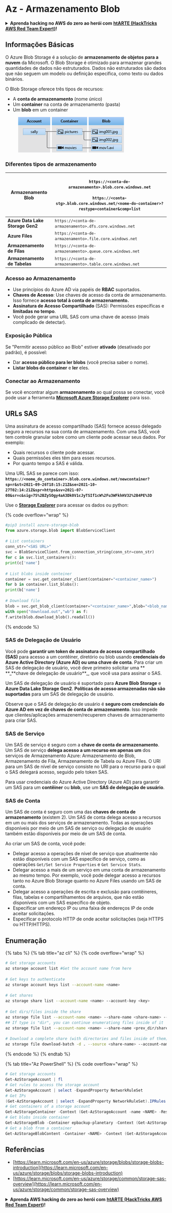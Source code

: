 # Az - Armazenamento Blob

<details>

<summary><strong>Aprenda hacking no AWS do zero ao herói com</strong> <a href="https://training.hacktricks.xyz/courses/arte"><strong>htARTE (HackTricks AWS Red Team Expert)</strong></a><strong>!</strong></summary>

Outras formas de apoiar o HackTricks:

* Se você quer ver sua **empresa anunciada no HackTricks** ou **baixar o HackTricks em PDF**, confira os [**PLANOS DE ASSINATURA**](https://github.com/sponsors/carlospolop)!
* Adquira o [**material oficial PEASS & HackTricks**](https://peass.creator-spring.com)
* Descubra [**A Família PEASS**](https://opensea.io/collection/the-peass-family), nossa coleção de [**NFTs**](https://opensea.io/collection/the-peass-family) exclusivos
* **Junte-se ao grupo** 💬 [**Discord**](https://discord.gg/hRep4RUj7f) ou ao grupo [**telegram**](https://t.me/peass) ou **siga** me no **Twitter** 🐦 [**@carlospolopm**](https://twitter.com/carlospolopm)**.**
* **Compartilhe suas técnicas de hacking enviando PRs para os repositórios do** [**HackTricks**](https://github.com/carlospolop/hacktricks) e [**HackTricks Cloud**](https://github.com/carlospolop/hacktricks-cloud) no github.

</details>

## Informações Básicas

O Azure Blob Storage é a solução de **armazenamento de objetos para a nuvem** da Microsoft. O Blob Storage é otimizado para armazenar grandes quantidades de dados não estruturados. Dados não estruturados são dados que não seguem um modelo ou definição específica, como texto ou dados binários.

O Blob Storage oferece três tipos de recursos:

* A **conta de armazenamento** (nome único)
* Um **container** na conta de armazenamento (pasta)
* Um **blob** em um container

<figure><img src="../../../.gitbook/assets/image (6) (2).png" alt=""><figcaption></figcaption></figure>

### Diferentes tipos de armazenamento

| **Armazenamento Blob**           | <p><code>https://&#x3C;conta-de-armazenamento>.blob.core.windows.net</code><br><br><code>https://&#x3C;conta-stg>.blob.core.windows.net/&#x3C;nome-do-container>?restype=container&#x26;comp=list</code></p> |
| -------------------------------- | ---------------------------------------------------------------------------------------------------------------------------------------------------------------------------------------------------- |
| **Azure Data Lake Storage Gen2** | `https://<conta-de-armazenamento>.dfs.core.windows.net`                                                                                                                                               |
| **Azure Files**                  | `https://<conta-de-armazenamento>.file.core.windows.net`                                                                                                                                              |
| **Armazenamento de Filas**       | `https://<conta-de-armazenamento>.queue.core.windows.net`                                                                                                                                             |
| **Armazenamento de Tabelas**     | `https://<conta-de-armazenamento>.table.core.windows.net`                                                                                                                                             |

### Acesso ao Armazenamento <a href="#about-blob-storage" id="about-blob-storage"></a>

* Use princípios do Azure AD via papéis de **RBAC** suportados.
* **Chaves de Acesso**: Use chaves de acesso da conta de armazenamento. Isso fornece **acesso total à conta de armazenamento.**
* **Assinatura de Acesso Compartilhado** (SAS): Permissões específicas e **limitadas no tempo**.
* Você pode gerar uma URL SAS com uma chave de acesso (mais complicado de detectar).

### Exposição Pública

Se "Permitir acesso público ao Blob" estiver **ativado** (desativado por padrão), é possível:

* Dar **acesso público para ler blobs** (você precisa saber o nome).
* **Listar blobs do container** e **ler** eles.

### Conectar ao Armazenamento

Se você encontrar algum **armazenamento** ao qual possa se conectar, você pode usar a ferramenta [**Microsoft Azure Storage Explorer**](https://azure.microsoft.com/es-es/products/storage/storage-explorer/) para isso.

## URLs SAS

Uma assinatura de acesso compartilhado (SAS) fornece acesso delegado seguro a recursos na sua conta de armazenamento. Com uma SAS, você tem controle granular sobre como um cliente pode acessar seus dados. Por exemplo:

* Quais recursos o cliente pode acessar.
* Quais permissões eles têm para esses recursos.
* Por quanto tempo a SAS é válida.

Uma URL SAS se parece com isso: **`https://<nome_do_container>.blob.core.windows.net/newcontainer?sp=r&st=2021-09-26T18:15:21Z&se=2021-10-27T02:14:21Z&spr=https&sv=2021-07-08&sr=c&sig=7S%2BZySOgy4aA3Dk0V1cJyTSIf1cW%2Fu3WFkhHV32%2B4PE%3D`**

Use o [**Storage Explorer**](https://azure.microsoft.com/en-us/features/storage-explorer/) para acessar os dados ou python:

{% code overflow="wrap" %}
```python
#pip3 install azure-storage-blob
from azure.storage.blob import BlobServiceClient

# List containers
conn_str="<SAS URL>"
svc = BlobServiceClient.from_connection_string(conn_str=conn_str)
for c in svc.list_containers():
print(c['name']

# List blobs inside conteiner
container = svc.get_container_client(container="<container_name>")
for b in container.list_blobs():
print(b['name']

# Download file
blob = svc.get_blob_client(container="<container_name>",blob="<blob_name>")
with open("download.out","wb") as f:
f.write(blob.download_blob().readall())
```
{% endcode %}

### SAS de Delegação de Usuário <a href="#user-delegation-sas" id="user-delegation-sas"></a>

Você pode **garantir um token de assinatura de acesso compartilhado (SAS)** para acesso a um contêiner, diretório ou blob usando **credenciais do Azure Active Directory (Azure AD) ou uma chave de conta**. Para criar um SAS de delegação de usuário, você deve primeiro solicitar uma \*\* **\_**chave de delegação de usuário\*\*\_, que você usa para assinar o SAS.

Um SAS de delegação de usuário é suportado para **Azure Blob Storage** e **Azure Data Lake Storage Gen2**. **Políticas de acesso armazenadas não são suportadas** para um SAS de delegação de usuário.

Observe que o SAS de delegação de usuário é **seguro com credenciais do Azure AD em vez de chaves de conta de armazenamento**. Isso impede que clientes/aplicações armazenem/recuperem chaves de armazenamento para criar SAS.

### SAS de Serviço

Um SAS de serviço é seguro com a **chave de conta de armazenamento**. Um SAS de serviço **delega acesso a um recurso em apenas um** dos serviços de Armazenamento Azure: Armazenamento de Blob, Armazenamento de Fila, Armazenamento de Tabela ou Azure Files. O URI para um SAS de nível de serviço consiste no URI para o recurso para o qual o SAS delegará acesso, seguido pelo token SAS.

Para usar credenciais do Azure Active Directory (Azure AD) para garantir um SAS para um **contêiner** ou **blob**, use um **SAS de delegação de usuário**.

### SAS de Conta

Um SAS de conta é seguro com uma das **chaves de conta de armazenamento** (existem 2). Um SAS de conta delega acesso a recursos em um ou mais dos serviços de armazenamento. Todas as operações disponíveis por meio de um SAS de serviço ou delegação de usuário também estão disponíveis por meio de um SAS de conta.

Ao criar um SAS de conta, você pode:

* Delegar acesso a operações de nível de serviço que atualmente não estão disponíveis com um SAS específico de serviço, como as operações `Get/Set Service Properties` e `Get Service Stats`.
* Delegar acesso a mais de um serviço em uma conta de armazenamento ao mesmo tempo. Por exemplo, você pode delegar acesso a recursos tanto no Azure Blob Storage quanto no Azure Files usando um SAS de conta.
* Delegar acesso a operações de escrita e exclusão para contêineres, filas, tabelas e compartilhamentos de arquivos, que não estão disponíveis com um SAS específico de objeto.
* Especificar um endereço IP ou uma faixa de endereços IP de onde aceitar solicitações.
* Especificar o protocolo HTTP de onde aceitar solicitações (seja HTTPS ou HTTP/HTTPS).

## Enumeração

{% tabs %}
{% tab title="az cli" %}
{% code overflow="wrap" %}
```bash
# Get storage accounts
az storage account list #Get the account name from here

# Get keys to authenticate
az storage account keys list --account-name <name>

# Get shares
az storage share list --account-name <name> --account-key <key>

# Get dirs/files inside the share
az storage file list --account-name <name> --share-name <share-name> --account-key <key>
## If type is "dir", you can continue enumerationg files inside of it
az storage file list --account-name <name> --share-name <prev_dir/share-name> --account-key <key>

# Download a complete share (with directories and files inside of them)
az storage file download-batch -d . --source <share-name> --account-name <name> --account-key <key>
```
{% endcode %}
{% endtab %}

{% tab title="Az PowerShell" %}
{% code overflow="wrap" %}
```powershell
# Get storage accounts
Get-AzStorageAccount | fl
# Get rules to access the storage account
Get-AzStorageAccount | select -ExpandProperty NetworkRuleSet
# Get IPs
(Get-AzStorageAccount | select -ExpandProperty NetworkRuleSet).IPRules
# Get containers of a storage account
Get-AzStorageContainer -Context (Get-AzStorageAccount -name <NAME> -ResourceGroupName <NAME>).context
# Get blobs inside container
Get-AzStorageBlob -Container epbackup-planetary -Context (Get-AzStorageAccount -name <name> -ResourceGroupName <name>).context
# Get a blob from a container
Get-AzStorageBlobContent -Container <NAME> -Context (Get-AzStorageAccount -name <NAME> -ResourceGroupName <NAME>).context -Blob <blob_name> -Destination .\Desktop\filename.txt
```
## Referências

* [https://learn.microsoft.com/en-us/azure/storage/blobs/storage-blobs-introduction](https://learn.microsoft.com/en-us/azure/storage/blobs/storage-blobs-introduction)
* [https://learn.microsoft.com/en-us/azure/storage/common/storage-sas-overview](https://learn.microsoft.com/en-us/azure/storage/common/storage-sas-overview)

<details>

<summary><strong>Aprenda AWS hacking do zero ao herói com</strong> <a href="https://training.hacktricks.xyz/courses/arte"><strong>htARTE (HackTricks AWS Red Team Expert)</strong></a><strong>!</strong></summary>

Outras formas de apoiar o HackTricks:

* Se você quer ver sua **empresa anunciada no HackTricks** ou **baixar o HackTricks em PDF**, confira os [**PLANOS DE ASSINATURA**](https://github.com/sponsors/carlospolop)!
* Adquira o [**merchandising oficial do PEASS & HackTricks**](https://peass.creator-spring.com)
* Descubra [**A Família PEASS**](https://opensea.io/collection/the-peass-family), nossa coleção de [**NFTs**](https://opensea.io/collection/the-peass-family) exclusivos
* **Junte-se ao grupo** 💬 [**Discord**](https://discord.gg/hRep4RUj7f) ou ao grupo [**telegram**](https://t.me/peass) ou **siga-me** no **Twitter** 🐦 [**@carlospolopm**](https://twitter.com/carlospolopm)**.**
* **Compartilhe suas técnicas de hacking enviando PRs para os repositórios github do** [**HackTricks**](https://github.com/carlospolop/hacktricks) e [**HackTricks Cloud**](https://github.com/carlospolop/hacktricks-cloud).

</details>
